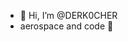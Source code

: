 - 👋 Hi, I’m @DERK0CHER
- aerospace and code 💅
<!---
DERK0CHER/DERK0CHER is a ✨ special ✨ repository because its `README.md` (this file) appears on your GitHub profile.
You can click the Preview link to take a look at your changes.
--->
